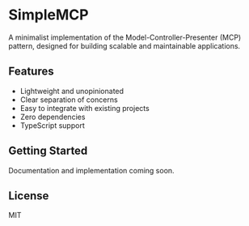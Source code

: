 # SimpleMCP

A minimalist implementation of the Model-Controller-Presenter (MCP) pattern, designed for building scalable and maintainable applications.

## Features

- Lightweight and unopinionated
- Clear separation of concerns
- Easy to integrate with existing projects
- Zero dependencies
- TypeScript support

## Getting Started

Documentation and implementation coming soon.

## License

MIT 